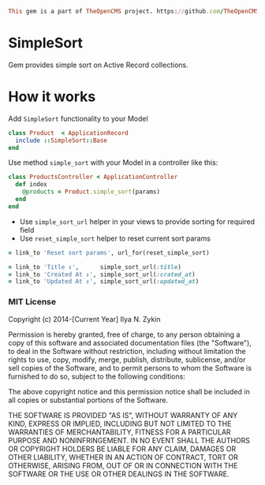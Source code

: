 ```ruby
This gem is a part of TheOpenCMS project. https://github.com/TheOpenCMS
```

# SimpleSort

Gem provides simple sort on Active Record collections.

# How it works

Add `SimpleSort` functionality to your Model

```ruby
class Product  < ApplicationRecord
  include ::SimpleSort::Base
end
```

Use method `simple_sort` with your Model in a controller like this:

```ruby
class ProductsController < ApplicationController
  def index
    @products = Product.simple_sort(params)
  end
end
```

* Use `simple_sort_url` helper in your views to provide sorting for required field
* Use `reset_simple_sort` helper to reset current sort params

```ruby
= link_to 'Reset sort params', url_for(reset_simple_sort)

= link_to 'Title ↕',      simple_sort_url(:title)
= link_to 'Created At ↕', simple_sort_url(:crated_at)
= link_to 'Updated At ↕', simple_sort_url(:updated_at)
```

### MIT License

Copyright (c) 2014-[Current Year] Ilya N. Zykin

Permission is hereby granted, free of charge, to any person obtaining a copy of this software and associated documentation files (the "Software"), to deal in the Software without restriction, including without limitation the rights to use, copy, modify, merge, publish, distribute, sublicense, and/or sell copies of the Software, and to permit persons to whom the Software is furnished to do so, subject to the following conditions:

The above copyright notice and this permission notice shall be included in all copies or substantial portions of the Software.

THE SOFTWARE IS PROVIDED "AS IS", WITHOUT WARRANTY OF ANY KIND, EXPRESS OR IMPLIED, INCLUDING BUT NOT LIMITED TO THE WARRANTIES OF MERCHANTABILITY, FITNESS FOR A PARTICULAR PURPOSE AND NONINFRINGEMENT. IN NO EVENT SHALL THE AUTHORS OR COPYRIGHT HOLDERS BE LIABLE FOR ANY CLAIM, DAMAGES OR OTHER LIABILITY, WHETHER IN AN ACTION OF CONTRACT, TORT OR OTHERWISE, ARISING FROM, OUT OF OR IN CONNECTION WITH THE SOFTWARE OR THE USE OR OTHER DEALINGS IN THE SOFTWARE.
